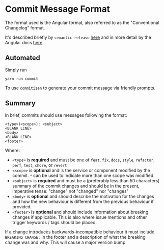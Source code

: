 # Commit Message Format

The format used is the Angular format, also referred to as the "Conventional Changelog"
format.

It's described briefly by `semantic-release` [here](https://github.com/semantic-release/semantic-release#commit-message-format)
and in more detail by the Angular docs [here](https://github.com/angular/angular.js/blob/master/DEVELOPERS.md#-git-commit-guidelines).

## Automated

Simply run

```
yarn run commit
```

To use `commitizen` to generate your commit message via friendly prompts.

## Summary

In brief, commits should use messages following the format:

```
<type>(<scope>): <subject>
<BLANK LINE>
<body>
<BLANK LINE>
<footer>
```

Where:

-   `<type>` is **required** and must be one of `feat`, `fix`, `docs`, `style`, `refactor`, `perf`,
    `test`, `chore`, or `revert`
-   `<scope>` is **optional** and is the service or component modified by the commit. `*` can be
    used to indicate more than one scope was modified.
-   `<subject>` is **required** and must be a (preferably less than 50 characters) summary of the
    commit changes and should be in the present, imperative tense: "change" not "changed" nor
    "changes"
-   `<body>` is **optional** and should describe the motivation for the changes and how the new
    behaviour is different from the previous behaviour if provided.
-   `<footer>` is **optional** and should include information about breaking changes if applicable.
    This is also where issue mentions and other trigger keywords / tags should be placed.

If a change introduces backwards-incompatible behaviour it must include `BREAKING CHANGE:` in the
footer and a description of what the breaking change was and why. This will cause a major version
bump.
